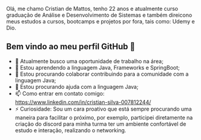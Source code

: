 Olá, me chamo Cristian de Mattos, tenho 22 anos e atualmente curso graduação de Análise e Desenvolvimento de Sistemas e também direicono meus estudos a cursos, bootcamps e projetos por fora, tais como: Udemy e Dio. 
 
 ## Bem vindo ao meu perfil GitHub 👋

- 🔭 Atualmente busco uma oportunidade de trabalho na área;
- 🌱 Estou aprendendo a linguagem Java, Frameworks e SpringBoot;
- 👯 Estou procurando colaborar contribuindo para a comunidade com a linguagem Java;
- 🤔 Estou procurando ajuda com a linguagem Java;
- 📫 Como entrar em contato comigo: https://www.linkedin.com/in/cristian-silva-007812244/
- ⚡ Curiosidade: Sou um cara proativo que está sempre procurando uma maneira para facilitar o próximo, por exemplo, participei diretamente na criação do discord para minha turma ter um ambiente confortável de estudo e interação, realizando o networking.

